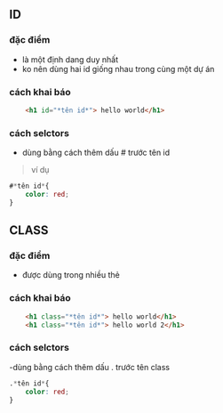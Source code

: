 ## ID
### đặc điểm
- là một định dang duy nhất
- ko nên dùng hai id giống nhau trong cùng một dự án

### cách khai báo

```html
	<h1 id="*tên id*"> hello world</h1>
```


### cách selctors 
- dùng bằng cách thêm dấu # trước tên id
>ví dụ
```css
#*tên id*{
	color: red;
}
```

## CLASS
### đặc điểm
- được dùng trong nhiều thẻ
### cách khai báo
```html
	<h1 class="*tên id*"> hello world</h1>
	<h1 class="*tên id*"> hello world 2</h1>
```
### cách selctors 
-dùng bằng cách thêm dấu . trước tên class
```css
.*tên id*{
	color: red;
}
```